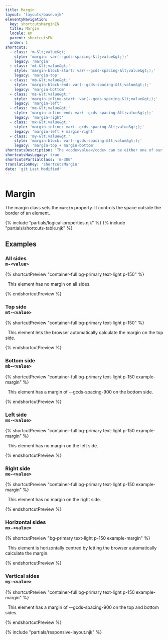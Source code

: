 ```yaml
---
title: Margin
layout: 'layouts/base.njk'
eleventyNavigation:
  key: shortcutsMarginEN
  title: Margin
  locale: en
  parent: shortcutsEN
  order: 1
shortcuts:
  - class: 'm-&lt;value&gt;'
    style: 'margin: var(--gcds-spacing-&lt;value&gt;);'
    legacy: 'margin'
  - class: 'mt-&lt;value&gt;'
    style: 'margin-block-start: var(--gcds-spacing-&lt;value&gt;);'
    legacy: 'margin-top'
  - class: 'mb-&lt;value&gt;'
    style: 'margin-block-end: var(--gcds-spacing-&lt;value&gt;);'
    legacy: 'margin-bottom'
  - class: 'ms-&lt;value&gt;'
    style: 'margin-inline-start: var(--gcds-spacing-&lt;value&gt;);'
    legacy: 'margin-left'
  - class: 'me-&lt;value&gt;'
    style: 'margin-inline-end: var(--gcds-spacing-&lt;value&gt;);'
    legacy: 'margin-right'
  - class: 'mx-&lt;value&gt;'
    style: 'margin-inline: var(--gcds-spacing-&lt;value&gt;);'
    legacy: 'margin-left + margin-right'
  - class: 'my-&lt;value&gt;'
    style: 'margin-block: var(--gcds-spacing-&lt;value&gt;);'
    legacy: 'margin-top + margin-bottom'
shortcutsDescription: 'The <code>value</code> can be either one of our <a href="/en/styles/spacing/">predefined spacing tokens</a> (<code>0</code> - <code>1250</code>) or <code>auto</code>.'
shortcutsHasLegacy: true
shortcutsPartialClass: 'm-300'
translationKey: 'shortcutsMargin'
date: 'git Last Modified'
---
```


# Margin

The margin class sets the `margin` property. It controls the space outside the border of an element.

{% include "partials/logical-properties.njk" %}
{% include "partials/shortcuts-table.njk" %}

## Examples

### All sides<br/>`m-<value>`

{% shortcutPreview "container-full bg-primary text-light p-150" %}

<p class="m-0">
  This element has no margin on all sides.
</p>
{% endshortcutPreview %}

### Top side<br/>`mt-<value>`

{% shortcutPreview "container-full bg-primary text-light p-150" %}

<p class="mt-auto">
  This element lets the browser automatically calculate the margin on the top side.
</p>
{% endshortcutPreview %}

### Bottom side<br/>`mb-<value>`

{% shortcutPreview "container-full bg-primary text-light p-150 example-margin" %}

<p class="mb-900">
  This element has a margin of --gcds-spacing-900 on the bottom side.
</p>
{% endshortcutPreview %}

### Left side<br/>`ms-<value>`

{% shortcutPreview "container-full bg-primary text-light p-150 example-margin" %}

<p class="m-900 ms-0">
  This element has no margin on the left side.
</p>
{% endshortcutPreview %}

### Right side<br/>`me-<value>`

{% shortcutPreview "container-full bg-primary text-light p-150 example-margin" %}

<p class="m-900 me-0">
  This element has no margin on the right side.
</p>
{% endshortcutPreview %}

### Horizontal sides<br/>`mx-<value>`

{% shortcutPreview "bg-primary text-light p-150 example-margin" %}

<p class="container-md mx-auto">
  This element is horizontally centred by letting the browser automatically calculate the margin.
</p>
{% endshortcutPreview %}

### Vertical sides<br/>`my-<value>`

{% shortcutPreview "container-full bg-primary text-light p-150 example-margin" %}

<p class="my-900">
  This element has a margin of --gcds-spacing-900 on the top and bottom sides.
</p>
{% endshortcutPreview %}

{% include "partials/responsive-layout.njk" %}
